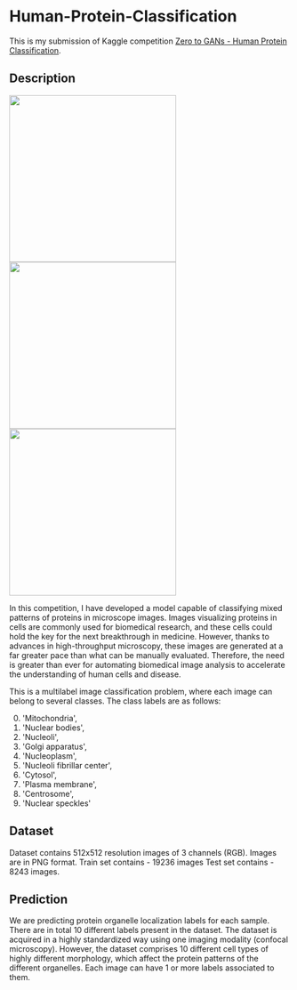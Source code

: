 # Human-Protein-Classification

This is my submission of Kaggle competition [Zero to GANs - Human Protein Classification](https://www.kaggle.com/c/jovian-pytorch-z2g/overview).

## Description

<img src="https://user-images.githubusercontent.com/53137708/119226625-b9304880-bb27-11eb-8944-dbf40d35da48.png" width="300" height="300"/>  <img src="https://user-images.githubusercontent.com/53137708/119226629-bb92a280-bb27-11eb-9502-3e284f9bd7ce.png" width="300" height="300"/>  <img src="https://user-images.githubusercontent.com/53137708/119226633-bd5c6600-bb27-11eb-97bd-9e2e481cbc34.png" width="300" height="300"/>

In this competition, I have developed a model capable of classifying mixed patterns of proteins in microscope images. Images visualizing proteins in cells are commonly used for biomedical research, and these cells could hold the key for the next breakthrough in medicine. However, thanks to advances in high-throughput microscopy, these images are generated at a far greater pace than what can be manually evaluated. Therefore, the need is greater than ever for automating biomedical image analysis to accelerate the understanding of human cells and disease.

This is a multilabel image classification problem, where each image can belong to several classes. The class labels are as follows:

0. 'Mitochondria',
1. 'Nuclear bodies',
2. 'Nucleoli',
3. 'Golgi apparatus',
4. 'Nucleoplasm',
5. 'Nucleoli fibrillar center',
6. 'Cytosol',
7. 'Plasma membrane',
8. 'Centrosome',
9. 'Nuclear speckles'

## Dataset

Dataset contains 512x512 resolution images of 3 channels (RGB). Images are in PNG format. Train set contains - 19236 images Test set contains - 8243 images.

## Prediction

We are predicting protein organelle localization labels for each sample. There are in total 10 different labels present in the dataset. The dataset is acquired in a highly standardized way using one imaging modality (confocal microscopy). However, the dataset comprises 10 different cell types of highly different morphology, which affect the protein patterns of the different organelles. Each image can have 1 or more labels associated to them.
